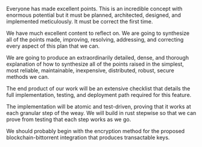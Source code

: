 Everyone has made excellent points. This is an incredible concept with enormous potential but it must be planned, architected, designed, and implemented meticulously. It must be correct the first time. 

We have much excellent content to reflect on. We are going to synthesize all of the points made, improving, resolving, addressing, and correcting every aspect of this plan that we can. 

We are going to produce an extraordinarily detailed, dense, and thorough explanation of how to synthesize all of the points raised in the simplest, most reliable, maintainable, inexpensive, distributed, robust, secure methods we can. 

The end product of our work will be an extensive checklist that details the full implementation, testing, and deployment path required for this feature. 

The implementation will be atomic and test-driven, proving that it works at each granular step of the weay. We will build in rust stepwise so that we can prove from testing that each step works as we go. 

We should probably begin with the encryption method for the proposed blockchain-bittorrent integration that produces transactable keys. 